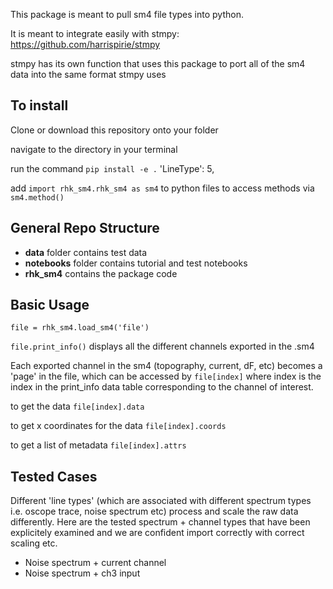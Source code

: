 This package is meant to pull sm4 file types into python. 

It is meant to integrate easily with stmpy: https://github.com/harrispirie/stmpy 

stmpy has its own function that uses this package to port all of the sm4 data into the same format stmpy uses

## To install

Clone or download this repository onto your folder

navigate to the directory in your terminal

run the command `pip install -e .` 'LineType': 5,

add `import rhk_sm4.rhk_sm4 as sm4` to python files to access methods via `sm4.method()`

## General Repo Structure
- **data** folder contains test data
- **notebooks** folder contains tutorial and test notebooks
- **rhk_sm4** contains the package code


## Basic Usage
`file = rhk_sm4.load_sm4('file')`

`file.print_info()` displays all the different channels exported in the .sm4

Each exported channel in the sm4 (topography, current, dF, etc) becomes a 'page' in the file, which can be accessed by `file[index]` where index is the index in the print_info data table corresponding to the channel of interest.

to get the data
`file[index].data`

to get x coordinates for the data
`file[index].coords`

to get a list of metadata
`file[index].attrs`

## Tested Cases
Different 'line types' (which are associated with different spectrum types i.e. oscope trace, noise spectrum etc) process and scale the raw data differently. Here are the tested spectrum + channel types that have been explicitely examined and we are confident import correctly with correct scaling etc.

- Noise spectrum + current channel
- Noise spectrum + ch3 input
